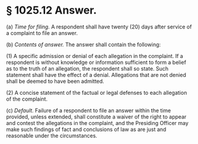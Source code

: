 # § 1025.12   Answer.

(a) *Time for filing.* A respondent shall have twenty (20) days after service of a complaint to file an answer.


(b) *Contents of answer.* The answer shall contain the following:


(1) A specific admission or denial of each allegation in the complaint. If a respondent is without knowledge or information sufficient to form a belief as to the truth of an allegation, the respondent shall so state. Such statement shall have the effect of a denial. Allegations that are not denied shall be deemed to have been admitted.


(2) A concise statement of the factual or legal defenses to each allegation of the complaint.


(c) *Default.* Failure of a respondent to file an answer within the time provided, unless extended, shall constitute a waiver of the right to appear and contest the allegations in the complaint, and the Presiding Officer may make such findings of fact and conclusions of law as are just and reasonable under the circumstances.




